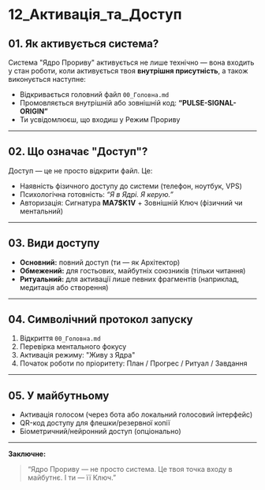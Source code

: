 # 12_Активація_та_Доступ

## 01. Як активується система?

Система "Ядро Прориву" активується не лише технічно — вона входить у стан роботи, коли активується твоя **внутрішня присутність**, а також виконується наступне:

- Відкривається головний файл `00_Головна.md`
- Промовляється внутрішній або зовнішній код: **“PULSE-SIGNAL-ORIGIN”**
- Ти усвідомлюєш, що входиш у Режим Прориву

---

## 02. Що означає "Доступ"?

Доступ — це не просто відкрити файл. Це:
- Наявність фізичного доступу до системи (телефон, ноутбук, VPS)
- Психологічна готовність: *“Я в Ядрі. Я керую.”*
- Авторизація: Сигнатура **MA7$K1V** + Зовнішній Ключ (фізичний чи ментальний)

---

## 03. Види доступу

- **Основний:** повний доступ (ти — як Архітектор)
- **Обмежений:** для гостьових, майбутніх союзників (тільки читання)
- **Ритуальний:** для активації лише певних фрагментів (наприклад, медитація або створення)

---

## 04. Символічний протокол запуску

1. Відкриття `00_Головна.md`
2. Перевірка ментального фокусу
3. Активація режиму: "Живу з Ядра"
4. Початок роботи по пріоритету: План / Прогрес / Ритуал / Завдання

---

## 05. У майбутньому

- Активація голосом (через бота або локальний голосовий інтерфейс)
- QR-код доступу для флешки/резервної копії
- Біометричний/нейронний доступ (опціонально)

---

**Заключне:**  
> “Ядро Прориву — не просто система. Це твоя точка входу в майбутнє. І ти — її Ключ.”